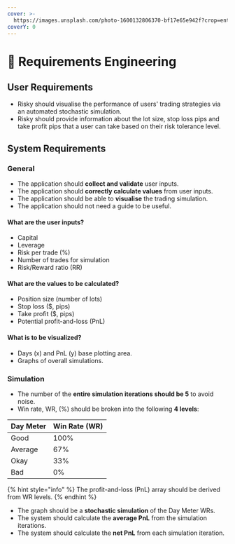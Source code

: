```yaml
---
cover: >-
  https://images.unsplash.com/photo-1600132806370-bf17e65e942f?crop=entropy&cs=srgb&fm=jpg&ixid=M3wxOTcwMjR8MHwxfHNlYXJjaHwzfHxibHVlcHJpbnR8ZW58MHx8fHwxNzIwMDE4MDA5fDA&ixlib=rb-4.0.3&q=85
coverY: 0
---
```


# 👷 Requirements Engineering

## User Requirements

* Risky should visualise the performance of users' trading strategies via an automated stochastic simulation.
* Risky should provide information about the lot size, stop loss pips and take profit pips that a user can take based on their risk tolerance level.

## System Requirements

### General

* The application should **collect and validate** user inputs.
* The application should **correctly calculate values** from user inputs.
* The application should be able to **visualise** the trading simulation.
* The application should not need a guide to be useful.

#### What are the user inputs?

* Capital
* Leverage
* Risk per trade (%)
* Number of trades for simulation
* Risk/Reward ratio (RR)

#### What are the values to be calculated?

* Position size (number of lots)
* Stop loss ($, pips)
* Take profit ($, pips)
* Potential profit-and-loss (PnL)

#### What is to be visualized?

* Days (x) and PnL (y) base plotting area.
* Graphs of overall simulations.

### Simulation

* The number of the **entire simulation iterations should be 5** to avoid noise.
* Win rate, WR, (%) should be broken into the following **4 levels**:

<table data-full-width="false"><thead><tr><th>Day Meter</th><th>Win Rate (WR)</th></tr></thead><tbody><tr><td>Good</td><td>100%</td></tr><tr><td>Average</td><td>67%</td></tr><tr><td>Okay</td><td>33%</td></tr><tr><td>Bad</td><td>0%</td></tr></tbody></table>

{% hint style="info" %}
The profit-and-loss (PnL) array should be derived from WR levels.
{% endhint %}

* The graph should be a **stochastic simulation** of the Day Meter WRs.
* The system should calculate the **average PnL** from the simulation iterations.
* The system should calculate the **net PnL** from each simulation iteration.
